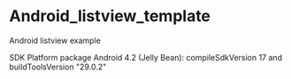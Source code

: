 # Android_listview_template
Android listview example

SDK Platform package Android 4.2 (Jelly Bean): compileSdkVersion 17
and buildToolsVersion "29.0.2"
